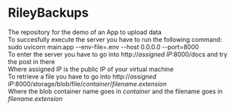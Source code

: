 # RileyBackups
The repository for the demo of an App to upload data   
To succesfully execute the server you have to run the following command: sudo uvicorn main:app --env-file=.env --host 0.0.0.0 --port=8000   
To enter the server you have to go into http://*assigned IP*:8000/docs and try the post in there   
Where assigned IP is the public IP of your virtual machine    
To retrieve a file you have to go into http://*assigned IP*:8000/storage/blob/file/*container*/*filename.extension*   
Where the blob container name goes in *container* and the filename goes in *filename.extension*   
